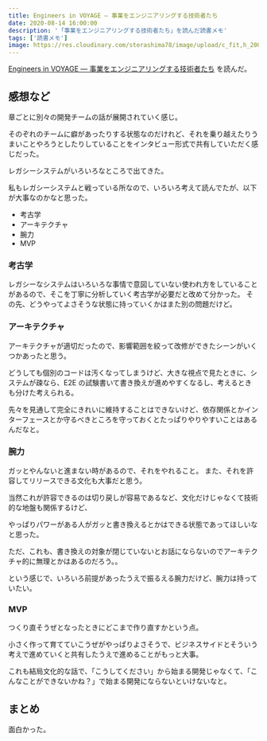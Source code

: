 ```yaml
---
title: Engineers in VOYAGE ― 事業をエンジニアリングする技術者たち
date: 2020-08-14 16:00:00
description: '「事業をエンジニアリングする技術者たち」を読んだ読書メモ'
tags: ['読書メモ']
image: https://res.cloudinary.com/sterashima78/image/upload/c_fit,h_200,w_320/v1597387715/blog/engineers-in-voyage-cover_lvvmrf.png
---
```


[Engineers in VOYAGE ― 事業をエンジニアリングする技術者たち](https://www.lambdanote.com/products/engineers-in-voyage) を読んだ。

## 感想など

章ごとに別々の開発チームの話が展開されていく感じ。

そのぞれのチームに癖があったりする状態なのだけれど、それを乗り越えたりうまいことやろうとしたりしていることをインタビュー形式で共有していただく感じだった。

レガシーシステムがいろいろなところで出てきた。

私もレガシーシステムと戦っている所なので、いろいろ考えて読んでたが、以下が大事なのかなと思った。

- 考古学
- アーキテクチャ
- 腕力
- MVP

### 考古学

レガシーなシステムはいろいろな事情で意図していない使われ方をしていることがあるので、そこを丁寧に分析していく考古学が必要だと改めて分かった。
その先、どうやってよさそうな状態に持っていくかはまた別の問題だけど。

### アーキテクチャ

アーキテクチャが適切だったので、影響範囲を絞って改修ができたシーンがいくつかあったと思う。

どうしても個別のコードは汚くなってしまうけど、大きな視点で見たときに、システムが疎なら、E2E の試験書いて書き換えが進めやすくなるし、考えるときも分けた考えられる。

先々を見通して完全にきれいに維持することはできないけど、依存関係とかインターフェースとか守るべきところを守っておくとたっぱりやりやすいことはあるんだなと。

### 腕力

ガッとやんないと進まない時があるので、それをやれること。
また、それを許容してリリースできる文化も大事だと思う。

当然これが許容できるのは切り戻しが容易であるなど、文化だけじゃなくて技術的な地盤も関係するけど、

やっぱりパワーがある人がガッと書き換えるとかはできる状態であってほしいなと思った。

ただ、これも、書き換えの対象が閉じていないとお話にならないのでアーキテクチャ的に無理とかはあるのだろう。。

という感じで、いろいろ前提があったうえで振るえる腕力だけど、腕力は持っていたい。

### MVP

つくり直そうぜとなったときにどこまで作り直すかという点。

小さく作って育てていこうぜがやっぱりよさそうで、ビジネスサイドとそういう考えで進めていくと共有したうえで進めることがもっと大事。

これも結局文化的な話で、「こうしてください」から始まる開発じゃなくて、「こんなことができないかね？」で始まる開発にならないといけないなと。

## まとめ

面白かった。
